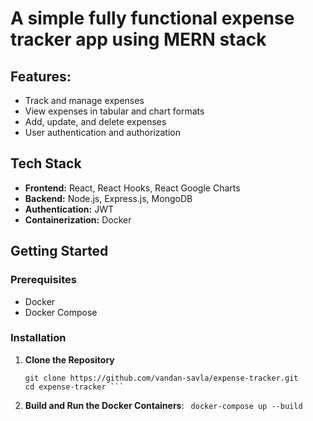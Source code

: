 # A simple fully functional expense tracker app using MERN stack

## Features:
- Track and manage expenses
- View expenses in tabular and chart formats
- Add, update, and delete expenses
- User authentication and authorization

## Tech Stack

- **Frontend:** React, React Hooks, React Google Charts
- **Backend:** Node.js, Express.js, MongoDB
- **Authentication:** JWT
- **Containerization:** Docker
## Getting Started

  ### Prerequisites
  
  - Docker
  - Docker Compose
  
  ### Installation
  
  1. **Clone the Repository**
  
     ```
     git clone https://github.com/vandan-savla/expense-tracker.git
     cd expense-tracker ```
  2. **Build and Run the Docker Containers**:
       ``` docker-compose up --build```
